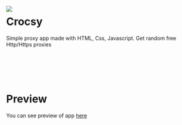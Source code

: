 <p align="left">
  <img align="left" src="https://github.com/Kourva/Crocsy/assets/118578799/e7da1ae2-99e0-4cca-9267-a2004a63e003" />
  <h1><b>Crocsy</b></h1>
  <p>Simple proxy app made with HTML, Css, Javascript. Get random free Http/Https proxies</p>
</h1>
<br><br><br><br>

# Preview
You can see preview of app [here](https://kourva.github.io/Crocsy)
